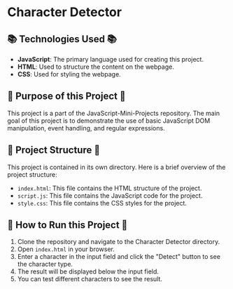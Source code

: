 # Character Detector

## 📚 Technologies Used 📚

- **JavaScript**: The primary language used for creating this project.
- **HTML**: Used to structure the content on the webpage.
- **CSS**: Used for styling the webpage.

## 🎯 Purpose of this Project 🎯

This project is a part of the JavaScript-Mini-Projects repository. The main goal of this project is to demonstrate the use of basic JavaScript DOM manipulation, event handling, and regular expressions.

## 📂 Project Structure 📂

This project is contained in its own directory. Here is a brief overview of the project structure:

- `index.html`: This file contains the HTML structure of the project.
- `script.js`: This file contains the JavaScript code for the project.
- `style.css`: This file contains the CSS styles for the project.

## 🚀 How to Run this Project 🚀

1. Clone the repository and navigate to the Character Detector directory.
2. Open `index.html` in your browser.
3. Enter a character in the input field and click the "Detect" button to see the character type.
4. The result will be displayed below the input field.
5. You can test different characters to see the result.
